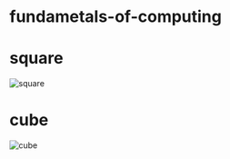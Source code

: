 # fundametals-of-computing
# square

![square](https://user-images.githubusercontent.com/123453398/214491688-0a6524f0-d6cb-444c-884c-715c07d54e52.jpg)

# cube

![cube](https://user-images.githubusercontent.com/123453398/214493654-27912138-a181-4c9a-b05f-885d8b7cab4c.jpg)
